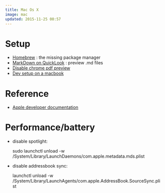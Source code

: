 ```yaml
---
title: Mac Os X
image: mac
updated: 2015-11-25 00:57
---
```

# Setup 

- [Homebrew](http://brew.sh/) : the missing package manager
- [MarkDown on QuickLook](http://moss.io/blog/support-for-markdown-in-osx-quicklook/) : preview .md files
- [Disable chrome pdf preview](http://www.cyberciti.biz/howto/how-to-disable-google-chrome-pdf-viewer/)
- [Dev setup on a macbook](https://dev.to/mrkaran/my-development-setup-on-a-macbook)

# Reference

- [Apple developer documentation](https://developer.apple.com/library/)

# Performance/battery

- disable spotlight: 
  
    sudo launchctl unload -w /System/Library/LaunchDaemons/com.apple.metadata.mds.plist

- disable addressbook sync:

    launchctl unload -w /System/Library/LaunchAgents/com.apple.AddressBook.SourceSync.plist
